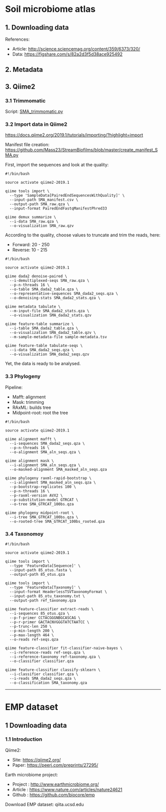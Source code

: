 # Soil microbiome atlas

## 1. Downloading data

References:
- Article: http://science.sciencemag.org/content/359/6373/320/
- Data: https://figshare.com/s/82a2d3f5d38ace925492

## 2. Metadata

## 3. Qiime2
### 3.1 Trimmomatic
Script: [SMA_trimmomatic.py](https://github.com/Mass23/StreamBiofilms/blob/master/SMA_trimmomatic.py)

### 3.2 Import data in Qiime2
https://docs.qiime2.org/2019.1/tutorials/importing/?highlight=import

Manifest file creation: https://github.com/Mass23/StreamBiofilms/blob/master/create_manifest_SMA.py

First, import the sequences and look at the quality:
```
#!/bin/bash

source activate qiime2-2019.1

qiime tools import \
  --type 'SampleData[PairedEndSequencesWithQuality]' \
  --input-path SMA_manifest.csv \
  --output-path SMA_raw.qza \
  --input-format PairedEndFastqManifestPhred33

qiime demux summarize \
  --i-data SMA_raw.qza \
  --o-visualization SMA_raw.qzv
```

According to the quality, choose values to truncate and trim the reads, here:
- Forward: 20 - 250
- Reverse: 10 - 215

```
#!/bin/bash

source activate qiime2-2019.1

qiime dada2 denoise-paired \
  --i-demultiplexed-seqs SMA_raw.qza \
  --p-n-threads 16 \
  --o-table SMA_dada2_table.qza \
  --o-representative-sequences SMA_dada2_seqs.qza \
  --o-denoising-stats SMA_dada2_stats.qza \

qiime metadata tabulate \
  --m-input-file SMA_dada2_stats.qza \
  --o-visualization SMA_dada2_stats.qzv

qiime feature-table summarize \
  --i-table SMA_dada2_table.qza \
  --o-visualization SMA_dada2_table.qzv \
  --m-sample-metadata-file sample-metadata.tsv

qiime feature-table tabulate-seqs \
  --i-data SMA_dada2_seqs.qza \
  --o-visualization SMA_dada2_seqs.qzv
```
Yet, the data is ready to be analysed.

### 3.3 Phylogeny
Pipeline:
- Mafft: alignment
- Mask: trimming
- RAxML: builds tree
- Midpoint-root: root the tree

```
#!/bin/bash

source activate qiime2-2019.1

qiime alignment mafft \
  --i-sequences SMA_dada2_seqs.qza \
  --p-n-threads 16 \
  --o-alignment SMA_aln_seqs.qza \

qiime alignment mask \
  --i-alignment SMA_aln_seqs.qza \
  --o-masked-alignment SMA_masked_aln_seqs.qza

qiime phylogeny raxml-rapid-bootstrap \
  --i-alignment SMA_masked_aln_seqs.qza \
  --p-bootstrap-replicates 100 \
  --p-n-threads 16 \
  --p-raxml-version AVX2 \
  --p-substitution-model GTRCAT \
  --o-tree SMA_GTRCAT_100bs.qza

qiime phylogeny midpoint-root \
  --i-tree SMA_GTRCAT_100bs.qza \
  --o-rooted-tree SMA_GTRCAT_100bs_rooted.qza
```

### 3.4 Taxonomoy
```
#!/bin/bash

source activate qiime2-2019.1

qiime tools import \
  --type 'FeatureData[Sequence]' \
  --input-path 85_otus.fasta \
  --output-path 85_otus.qza

qiime tools import \
  --type 'FeatureData[Taxonomy]' \
  --input-format HeaderlessTSVTaxonomyFormat \
  --input-path 85_otu_taxonomy.txt \
  --output-path ref_taxonomy.qza
  
qiime feature-classifier extract-reads \
  --i-sequences 85_otus.qza \
  --p-f-primer CCTACGGGNBGCASCAG \
  --p-r-primer GACTACNVGGGTATCTAATCC \
  --p-trunc-len 250 \
  --p-min-length 200 \
  --p-max-length 464 \
  --o-reads ref-seqs.qza
  
qiime feature-classifier fit-classifier-naive-bayes \
  --i-reference-reads ref-seqs.qza \
  --i-reference-taxonomy ref-taxonomy.qza \
  --o-classifier classifier.qza
  
qiime feature-classifier classify-sklearn \
  --i-classifier classifier.qza \
  --i-reads SMA_dada2_seqs.qza \
  --o-classification SMA_taxonomy.qza
```

***
# EMP dataset

## 1 Downloading data
### 1.1 Introduction

Qiime2:
- Site: https://qiime2.org/
- Paper: https://peerj.com/preprints/27295/

Earth microbiome project:
- Project	: http://www.earthmicrobiome.org/
- Article 	: https://www.nature.com/articles/nature24621
- Github 	: https://github.com/biocore/emp

Download EMP dataset: qiita.ucsd.edu


